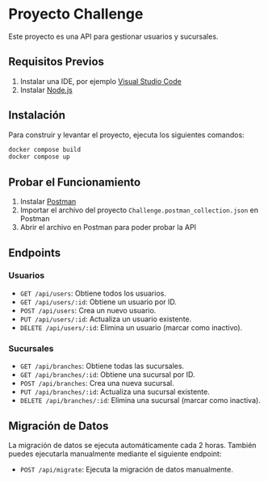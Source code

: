 # Proyecto Challenge

Este proyecto es una API para gestionar usuarios y sucursales.

## Requisitos Previos

1. Instalar una IDE, por ejemplo [Visual Studio Code](https://code.visualstudio.com/)
2. Instalar [Node.js](https://nodejs.org/)

## Instalación
Para construir y levantar el proyecto, ejecuta los siguientes comandos:

```sh
docker compose build
docker compose up
```

## Probar el Funcionamiento

1. Instalar [Postman](https://www.postman.com/)
2. Importar el archivo del proyecto `Challenge.postman_collection.json` en Postman
3. Abrir el archivo en Postman para poder probar la API

## Endpoints

### Usuarios

- `GET /api/users`: Obtiene todos los usuarios.
- `GET /api/users/:id`: Obtiene un usuario por ID.
- `POST /api/users`: Crea un nuevo usuario.
- `PUT /api/users/:id`: Actualiza un usuario existente.
- `DELETE /api/users/:id`: Elimina un usuario (marcar como inactivo).

### Sucursales

- `GET /api/branches`: Obtiene todas las sucursales.
- `GET /api/branches/:id`: Obtiene una sucursal por ID.
- `POST /api/branches`: Crea una nueva sucursal.
- `PUT /api/branches/:id`: Actualiza una sucursal existente.
- `DELETE /api/branches/:id`: Elimina una sucursal (marcar como inactiva).

## Migración de Datos

La migración de datos se ejecuta automáticamente cada 2 horas. También puedes ejecutarla manualmente mediante el siguiente endpoint:

- `POST /api/migrate`: Ejecuta la migración de datos manualmente.

